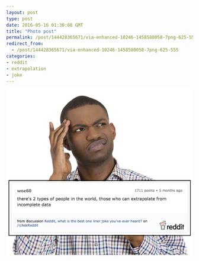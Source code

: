 ```yaml
---
layout: post
type: post
date: 2016-05-16 01:30:08 GMT
title: "Photo post"
permalink: /post/144428365671/via-enhanced-10246-1458580058-7png-625-555
redirect_from: 
  - /post/144428365671/via-enhanced-10246-1458580058-7png-625-555
categories:
- reddit
- extrapolation
- joke
---
```

![](/assets/images/tumblr_o4o590Mtoz1qb098no1_640.png)

